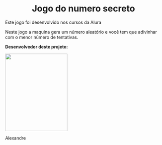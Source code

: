 <div align="center">
  <h1>Jogo do numero secreto</h1>
</div>
<p>Este jogo foi desenvolvido nos cursos da Alura</p>
<p>Neste jogo a maquina gera um número aleatório e você tem que adivinhar com o menor número de tentativas.</p>

<p><b>Desenvolvedor deste projeto:</b></p>
<img src=https://github.com/user-attachments/assets/68a2df2e-141d-4ee7-95c9-d766a60bf8b2
 width="200" height="250">
<p>Alexandre</p>
